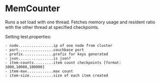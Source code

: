 MemCounter
==========

Runs a set load with one thread.
Fetches memory usage and resident ratio with the other thread at specified checkpoints.

Setting test.properties:

    - node................ip of one node from cluster
    - port................couchbase port
    - prefix..............prefix for keys generated
    - json................is json?
    - item-counts.........item count checkpoints [format: 1000,10000,100000]
    - item-max............max count
    - item-size...........size of each item created
